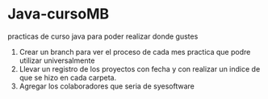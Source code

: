 # Java-cursoMB
practicas de curso java para poder realizar donde gustes 
1. Crear un branch para ver el proceso de cada mes practica que podre utilizar  universalmente 
2. Llevar un registro de los proyectos con fecha y con realizar un indice de que se hizo en cada carpeta.
3. Agregar los colaboradores que seria de syesoftware
